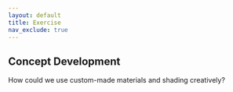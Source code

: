 ```yaml
---
layout: default
title: Exercise
nav_exclude: true
---
```


## Concept Development

How could we use custom-made materials and shading creatively?